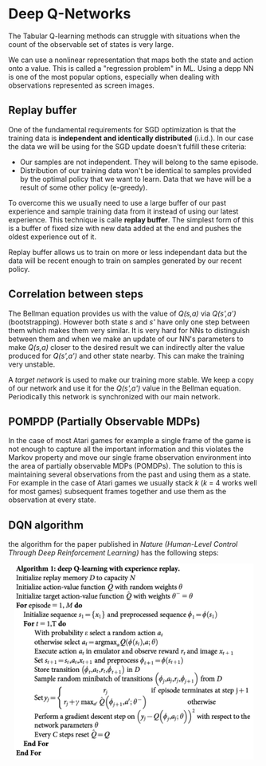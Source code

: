# Deep Q-Networks

The Tabular Q-learning methods can struggle with situations when the count of
the observable set of states is very large.

We can use a nonlinear representation that maps both the state and action onto
a value. This is called a "regression problem" in ML. Using a depp NN is one of
the most popular options, especially when dealing with observations represented
as screen images.

## Replay buffer

One of the fundamental requirements for SGD optimization is that the training
data is **independent and identically distributed** (i.i.d.). In our case
the data we will be using for the SGD update doesn't fulfill these criteria:
+ Our samples are not independent. They will belong to the same episode.
+ Distribution of our training data won't be identical to samples provided by the optimal policy that we want to learn. Data that we have will be a result of some other policy (e-greedy).

To overcome this we usually need to use a large buffer of our past experience and sample training data from it instead of using our latest experience. This technique is calle **replay buffer**. The simplest form of this is a buffer of fixed size with new data added at the end and pushes the oldest experience out of it.

Replay buffer allows us to train on more or less independant data but the data will be recent enough to train on samples generated by our recent policy.

## Correlation between steps

The Bellman equation provides us with the value of *Q(s,a)* via *Q(s',a')* (bootstrapping). However both state *s* and *s'* have only one step between them which makes them very similar. It is very hard for NNs to distinguish between them and when we make an update of our NN's parameters to make *Q(s,a)* closer to the desired result we can indirectly alter the value produced for *Q(s',a')* and other state nearby. This can make the training very unstable.

A *target network* is used to make our training more stable. We keep a copy of our network and use it for the *Q(s',a')* value in the Bellman equation. Periodically this network is synchronized with our main network.

## POMPDP (Partially Observable MDPs)

In the case of most Atari games for example a single frame of the game is not enough to capture all the important information and this violates the Markov property and move our single frame observation environment into the area of partially observable MDPs (POMDPs). The solution to this is maintaining several observations from the past and using them as a state. For example in the case of Atari games we usually stack *k* (*k* = 4 works well for most games) subsequent frames together and use them as the observation at every state.

## DQN algorithm

the algorithm for the paper published in *Nature (Human-Level Control Through Deep Reinforcement Learning)* has the following steps:

<p align="center">
<img
src="./Images/DQN_algo.png"
alt="Update rule" title="Update rule" width="482" height="393" />
</p>